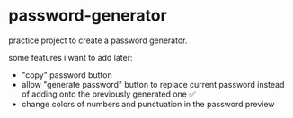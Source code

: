 # password-generator
 
practice project to create a password generator.

some features i want to add later:
 - "copy" password button
 - allow "generate password" button to replace current password instead of adding onto the previously generated one ✅
 - change colors of numbers and punctuation in the password preview
